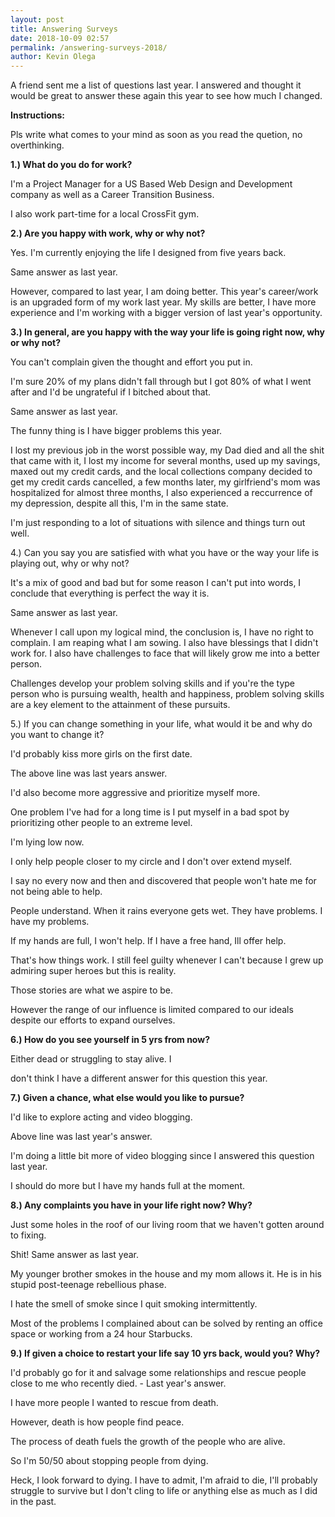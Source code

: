 ```yaml
--- 
layout: post 
title: Answering Surveys
date: 2018-10-09 02:57
permalink: /answering-surveys-2018/ 
author: Kevin Olega 
--- 
```

A friend sent me a list of questions last year. I answered and thought it would be great to answer these again this year to see how much I changed.

**Instructions:**

Pls write what comes to your mind as soon as you read the quetion, no overthinking.

**1.) What do you do for work?**

I'm a Project Manager for a US Based Web Design and Development company as well as a Career Transition Business.

I also work part-time for a local CrossFit gym.

**2.) Are you happy with work, why or why not?**

Yes. I'm currently enjoying the life I designed from five years back. 

Same answer as last year. 

However, compared to last year, I am doing better. This year's career/work is an upgraded form of my work last year. My skills are better, I have more experience and I'm working with a bigger version of last year's opportunity.


**3.) In general, are you happy with the way your life is going right now, why or why not?**

You can't complain given the thought and effort you put in. 

I'm sure 20% of my plans didn't fall through but I got 80% of what I went after and I'd be ungrateful if I bitched about that.

Same answer as last year. 

The funny thing is I have bigger problems this year. 

I lost my previous job in the worst possible way, my Dad died and all the shit that came with it, I lost my income for several months, used up my savings, maxed out my credit cards, and the local collections company decided to get my credit cards cancelled, a few months later, my girlfriend's mom was hospitalized for almost three months, I also experienced a reccurrence of my depression, despite all this, I'm in the same state. 

I'm just responding to a lot of situations with silence and things turn out well.

4.) Can you say you are satisfied with what you have or the way your life is playing out, why or why not?

It's a mix of good and bad but for some reason I can't put into words, I conclude that everything is perfect the way it is.

Same answer as last year.

Whenever I call upon my logical mind, the conclusion is, I have no right to complain. I am reaping what I am sowing. I also have blessings that I didn't work for. I also have challenges to face that will likely grow me into a better person. 

Challenges develop your problem solving skills and if you're the type person who is pursuing wealth, health and happiness, problem solving skills are a key element to the attainment of these pursuits.

5.) If you can change something in your life, what would it be and why do you want to change it?

I'd probably kiss more girls on the first date. 

The above line was last years answer.

I'd also become more aggressive and prioritize myself more. 

One problem I've had for a long time is I put myself in a bad spot by prioritizing other people to an extreme level. 

I'm lying low now. 

I only help people closer to my circle and I don't over extend myself. 

I say no every now and then and discovered that people won't hate me for not being able to help. 

People understand. When it rains everyone gets wet. They have problems. I have my problems. 



If my hands are full, I won't help. If I have a free hand, Ill offer help. 

That's how things work. I still feel guilty whenever I can't because I grew up admiring super heroes but this is reality.

Those stories are what we aspire to be. 

However the range of our influence is limited compared to our ideals despite our efforts to expand ourselves.

**6.) How do you see yourself in 5 yrs from now?**

Either dead or struggling to stay alive. I

 don't think I have a different answer for this question this year.

**7.) Given a chance, what else would you like to pursue?**

I'd like to explore acting and video blogging. 

Above line was last year's answer.

I'm doing a little bit more of video blogging since I answered this question last year.

I should do more but I have my hands full at the moment.

**8.) Any complaints you have in your life right now? Why?**

Just some holes in the roof of our living room that we haven't gotten around to fixing. 

Shit! Same answer as last year. 

My younger brother smokes in the house and my mom allows it. He is in his stupid post-teenage rebellious phase. 

I hate the smell of smoke since I quit smoking intermittently.

Most of the problems I complained about can be solved by renting an office space or working from a 24 hour Starbucks.

**9.) If given a choice to restart your life say 10 yrs back, would you? Why?**

I'd probably go for it and salvage some relationships and rescue people close to me who recently died.  - Last year's answer.

I have more people I wanted to rescue from death. 

However, death is how people find peace. 

The process of death fuels the growth of the people who are alive.

So I'm 50/50 about stopping people from dying. 

Heck, I look forward to dying. I have to admit, I'm afraid to die, I'll probably struggle to survive but I don't cling to life or anything else as much as I did in the past. 

